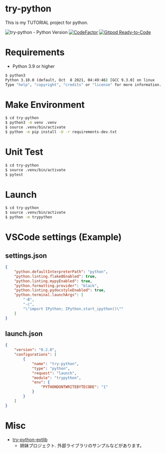 # try-python
This is my TUTORIAL project for python. 

![try-python - Python Version](https://img.shields.io/badge/python-3.10-blue.svg)
[![CodeFactor](https://www.codefactor.io/repository/github/devlights/try-python/badge)](https://www.codefactor.io/repository/github/devlights/try-python)
[![Gitpod Ready-to-Code](https://img.shields.io/badge/Gitpod-Ready--to--Code-blue?logo=gitpod)](https://gitpod.io/#https://github.com/devlights/try-python) 

# Requirements
- Python 3.9 or higher

```sh
$ python3
Python 3.10.0 (default, Oct  8 2021, 04:49:46) [GCC 9.3.0] on linux
Type "help", "copyright", "credits" or "license" for more information.
```

# Make Environment
```sh
$ cd try-python
$ python3 -m venv .venv
$ source .venv/bin/activate
$ python -m pip install -U -r requirements-dev.txt
```

# Unit Test
```sh
$ cd try-python
$ source .venv/bin/activate
$ pytest
```

# Launch

```sh
$ cd try-python
$ source .venv/bin/activate
$ python -m trypython
```

# VSCode settings (Example)

## settings.json

```json
{
    "python.defaultInterpreterPath": "python",
    "python.linting.flake8Enabled": true,
    "python.linting.mypyEnabled": true,
    "python.formatting.provider": "black",
    "python.linting.pydocstyleEnabled": true,
    "python.terminal.launchArgs": [
        "-B",
        "-c",
        "\"import IPython; IPython.start_ipython()\""
    ]
}
```

## launch.json

```json
{
    "version": "0.2.0",
    "configurations": [
        {
            "name": "try-python",
            "type": "python",
            "request": "launch",
            "module": "trypython",
            "env": {
                "PYTHONDONTWRITEBYTECODE": "1"
            }
        }
    ]
}
```

# Misc

- [try-python-extlib](https://github.com/devlights/try-python-extlib)
  - 姉妹プロジェクト. 外部ライブラリのサンプルなどがあります。
